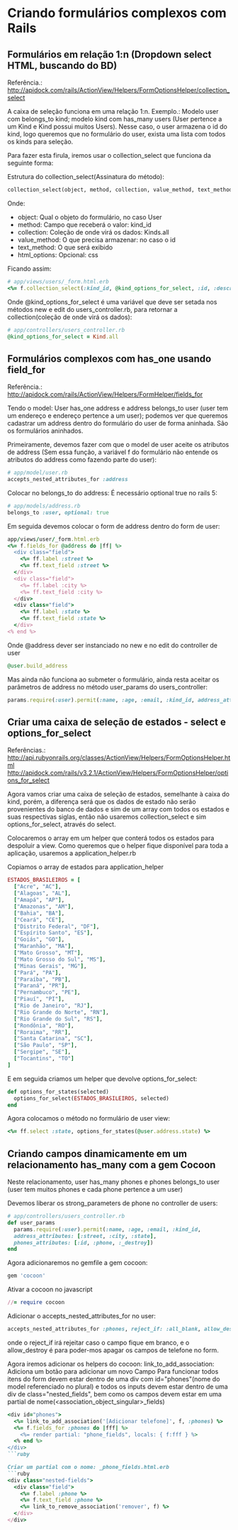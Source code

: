 Criando formulários complexos com Rails
=======================================

Formulários em relação 1:n (Dropdown select HTML, buscando do BD)
-----------------------------------------------------------------
Referência.: http://apidock.com/rails/ActionView/Helpers/FormOptionsHelper/collection_select

A caixa de seleção funciona em uma relação 1:n.
Exemplo.: Modelo user com belongs_to kind; modelo kind com has_many users (User pertence a um Kind e Kind possui muitos Users).
Nesse caso, o user armazena o id do kind, logo queremos que no formulário do user, exista uma lista com todos os kinds para seleção.

Para fazer esta firula, iremos usar o collection_select que funciona da seguinte forma:

Estrutura do collection_select(Assinatura do método):
```ruby
collection_select(object, method, collection, value_method, text_method, options = {}, html_options = {})
```
Onde:
* object: Qual o objeto do formulário, no caso User
* method: Campo que receberá o valor: kind_id
* collection: Coleção de onde virá os dados: Kinds.all
* value_method: O que precisa armazenar: no caso o id
* text_method: O que será exibido
* html_options: Opcional: css

Ficando assim:
```ruby
# app/views/users/_form.html.erb
<%= f.collection_select(:kind_id, @kind_options_for_select, :id, :description) %>
```
Onde @kind_options_for_select é uma variável que deve ser setada nos métodos new e edit do users_controller.rb, para retornar a collection(coleção de onde virá os dados):
```ruby
# app/controllers/users_controller.rb
@kind_options_for_select = Kind.all
```

Formulários complexos com has_one usando field_for
--------------------------------------------------
Referência.: http://apidock.com/rails/ActionView/Helpers/FormHelper/fields_for

Tendo o model: User has_one address e address belongs_to user (user tem um endereço e endereço pertence a um user); podemos ver que queremos cadastrar um address dentro do formulário do user de forma aninhada. São os formulários aninhados.

Primeiramente, devemos fazer com que o model de user aceite os atributos de address (Sem essa função, a variável f do formulário não entende os atributos do address como fazendo parte do user):
```ruby
# app/model/user.rb
accepts_nested_attributes_for :address
```

Colocar no belongs_to do address: É necessário optional true no rails 5:
```ruby
# app/models/address.rb
belongs_to :user, optional: true
```
Em seguida devemos colocar o form de address dentro do form de user:
```ruby
app/views/user/_form.html.erb
<%= f.fields_for @address do |ff| %>
  <div class="field">
    <%= ff.label :street %>
    <%= ff.text_field :street %>
  </div>
  <div class="field">
    <%= ff.label :city %>
    <%= ff.text_field :city %>
  </div>
  <div class="field">
    <%= ff.label :state %>
    <%= ff.text_field :state %>
  </div>
<% end %>
```

Onde @address dever ser instanciado no new e no edit do controller de user
```ruby
@user.build_address
```
Mas ainda não funciona ao submeter o formulário, ainda resta aceitar os parâmetros de address no método user_params do users_controller:
```ruby
params.require(:user).permit(:name, :age, :email, :kind_id, address_attributes: [:street, :city, :state])
```

Criar uma caixa de seleção de estados - select e options_for_select
-------------------------------------------------------------------
Referências.:
http://api.rubyonrails.org/classes/ActionView/Helpers/FormOptionsHelper.html
http://apidock.com/rails/v3.2.1/ActionView/Helpers/FormOptionsHelper/options_for_select

Agora vamos criar uma caixa de seleção de estados, semelhante à caixa do kind, porém, a diferença será que os dados de estado não serão provenientes do banco de dados e sim de um array com todos os estados e suas respectivas siglas, então não usaremos collection_select e sim options_for_select, através do select.

Colocaremos o array em um helper que conterá todos os estados para despoluir a view. Como queremos que o helper fique disponível para toda a aplicação, usaremos a application_helper.rb

Copiamos o array de estados para application_helper
```ruby
ESTADOS_BRASILEIROS = [
  ["Acre", "AC"],
  ["Alagoas", "AL"],
  ["Amapá", "AP"],
  ["Amazonas", "AM"],
  ["Bahia", "BA"],
  ["Ceará", "CE"],
  ["Distrito Federal", "DF"],
  ["Espírito Santo", "ES"],
  ["Goiás", "GO"],
  ["Maranhão", "MA"],
  ["Mato Grosso", "MT"],
  ["Mato Grosso do Sul", "MS"],
  ["Minas Gerais", "MG"],
  ["Pará", "PA"],
  ["Paraíba", "PB"],
  ["Paraná", "PR"],
  ["Pernambuco", "PE"],
  ["Piauí", "PI"],
  ["Rio de Janeiro", "RJ"],
  ["Rio Grande do Norte", "RN"],
  ["Rio Grande do Sul", "RS"],
  ["Rondônia", "RO"],
  ["Roraima", "RR"],
  ["Santa Catarina", "SC"],
  ["São Paulo", "SP"],
  ["Sergipe", "SE"],
  ["Tocantins", "TO"]
]
```
E em seguida criamos um helper que devolve options_for_select:
```ruby
def options_for_states(selected)
  options_for_select(ESTADOS_BRASILEIROS, selected)
end
```

Agora colocamos o método no formulário de user view:
```ruby
<%= ff.select :state, options_for_states(@user.address.state) %>
```

Criando campos dinamicamente em um relacionamento has_many com a gem Cocoon
---------------------------------------------------------------------------

Neste relacionamento, user has_many phones e phones belongs_to user (user tem muitos phones e cada phone pertence a um user)

Devemos liberar os strong_parameters de phone no controller de users:
```ruby
# app/controllers/users_controller.rb
def user_params
  params.require(:user).permit(:name, :age, :email, :kind_id,
  address_attributes: [:street, :city, :state],
  phones_attributes: [:id, :phone, :_destroy])
end
```

Agora adicionaremos no gemfile a gem cocoon:
```ruby
gem 'cocoon'
```

Ativar a cocoon no javascript
```ruby
//= require cocoon
```

Adicionar o accepts_nested_attributes_for no user:
```ruby
accepts_nested_attributes_for :phones, reject_if: :all_blank, allow_destroy: true
```

onde o reject_if irá rejeitar caso o campo fique em branco, e o allow_destroy é para poder-mos apagar os campos de telefone no form.

Agora iremos adicionar os helpers do cocoon:
link_to_add_association: Adiciona um botão para adicionar um novo Campo
Para funcionar todos itens do form devem estar dentro de uma div com id="phones"(nome do model referenciado no plural) e todos os inputs devem estar dentro de uma div de class="nested_fields", bem como os campos devem estar em uma partial de nome(<association_object_singular>_fields)

```ruby
<div id="phones">
  <%= link_to_add_association('[Adicionar telefone]', f, :phones) %>
  <%= f.fields_for :phones do |fff| %>
    <%= render partial: "phone_fields", locals: { f:fff } %>
  <% end %>
</div>
```ruby

Criar um partial com o nome: _phone_fields.html.erb
```ruby
<div class="nested-fields">
  <div class="field">
    <%= f.label :phone %>
    <%= f.text_field :phone %>
    <%= link_to_remove_association('remover', f) %>
  </div>
</div>
```
